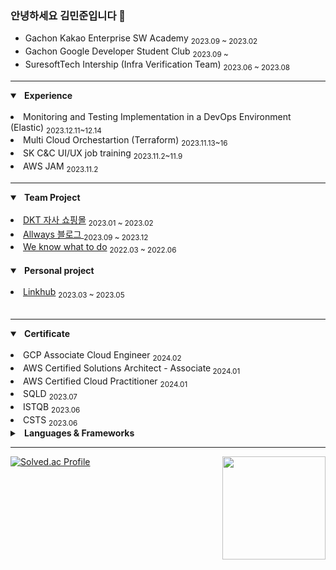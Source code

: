### 안녕하세요 김민준입니다 👋
<!-- [BLOG](https://imbusy.tistory.com/)  -->

- Gachon Kakao Enterprise SW Academy <sub> 2023.09 ~ 2023.02</sub>
- Gachon Google Developer Student Club <sub> 2023.09 ~</sub>
- SuresoftTech Intership (Infra Verification Team) <sub> 2023.06 ~ 2023.08</sub>

---

<details open>
<summary>&nbsp;<b> Experience </b></summary>
  
<br>
<li> Monitoring and Testing Implementation in a DevOps Environment (Elastic)  <sub> 2023.12.11~12.14 </sub> </li>
<li> Multi Cloud Orchestartion (Terraform) <sub> 2023.11.13~16 </sub>  </li>
<li> SK C&C UI/UX job training <sub> 2023.11.2~11.9 </sub> </li>
<li> AWS JAM <sub> 2023.11.2 </sub> </li>

</details>

---

<details open>
<summary>&nbsp;<b> Team Project </b></summary>
<br>
<li><a href="https://github.com/KEA-DoKebi">DKT 자사 쇼핑몰</a> <sub> 2023.01 ~ 2023.02 </sub></li>
<li><a href="https://github.com/KEA-Allways">Allways 블로그 </a> <sub> 2023.09 ~ 2023.12 </sub></li>
<li><a href="https://github.com/minjun0707/assignment-notification">We know what to do</a> <sub> 2022.03 ~ 2022.06 </sub></li>
<br>
</details>

<details open>
<summary>&nbsp;<b> Personal project </b></summary>
<br>
<li><a href="https://github.com/minjun0707/Linkhub-BE">Linkhub</a> <sub> 2023.03 ~ 2023.05 </sub></li>
<br>
</details>

--- 

<details open>
<summary>&nbsp;<b> Certificate </b></summary>
<br>
<li> GCP Associate Cloud Engineer  <sub> 2024.02 </sub> </li>
<li> AWS Certified Solutions Architect - Associate<sub> 2024.01 </sub> </li>
<li> AWS Certified Cloud Practitioner <sub> 2024.01 </sub> </li>
<li> SQLD <sub> 2023.07 </sub> </li>
<li> ISTQB <sub> 2023.06 </sub>  </li>
<li> CSTS <sub> 2023.06 </sub> </li>
  
</details>


<details close>
<summary>&nbsp;<b> Languages & Frameworks </b></summary>
  
--- 
  
## Languages & Frameworks
- Java, Spring Boot
## Infrastructures
- Cloud
  - Kakao Cloud
  - AWS EC2, AWS S3, AWS CloudFront, AWS Lambda, AWS Lambda@Edge
- CI/CD
  - Github Actions, Jenkins
- etc
  - Docker, Infisical, Ubuntu
## Testing & Observability
- JUnit5, SonarQube, Elastic, Kibana, Google analytics
## Collaboration Tool
- Jira, Slack, Notion

</details>

---

[![Solved.ac Profile](http://mazassumnida.wtf/api/v2/generate_badge?boj=jmk7117)](https://solved.ac/jmk7117/)
<img align='right' src="https://github-readme-stats.vercel.app/api?username=minjun0707" height="165">


